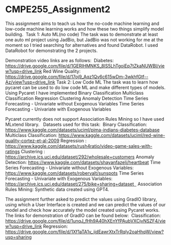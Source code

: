 # CMPE255_Assignment2
This assignment aims to teach us how the no-code machine learning and low-code machine learning works and how these two things simplify model building.  Task 1: Auto ML(no code) The task was to demonstrate at least one auto ml project using JadBio, but JadBio was not working for me at the moment so I tried searching for alternatives and found DataRobot. I used DataRobot for demonstrating the 2 projects. 

Demonstration video links are as follows: 
Diabetes: https://drive.google.com/file/d/1GERIHMNKS_8lS5LhTgoiEp7tZkaNUWBI/view?usp=drive_link
Red Wine Quality: https://drive.google.com/file/d/17oj9_Aqz1Qv6c615wDm-3wkhfGtf--Az/view?usp=drive_link
Task 2: Low Code ML The task was to learn how pycaret can be used to do low code ML and make different types of models. Using Pycaret I have implemented 
Binary Classification
Multiclass Classification
Regression 
Clustering
Anomaly Detection 
Time Series Forecasting - Univariate without Exogenous Variables
Time Series Forecasting - Univariate with Exogenous Variables

Pycaret currently does not support Association Rules Mining so I have used MLxtend library.
 
Datasets used for this task: 
Binary Classification: https://www.kaggle.com/datasets/uciml/pima-indians-diabetes-database
Multiclass Classification: https://www.kaggle.com/datasets/uciml/red-wine-quality-cortez-et-al-2009
Regression : https://www.kaggle.com/datasets/rush4ratio/video-game-sales-with-ratings
Clustering : https://archive.ics.uci.edu/dataset/292/wholesale+customers
Anomaly Detection: https://www.kaggle.com/datasets/shayanfazeli/heartbeat
Time Series Forecasting - Univariate without Exogenous Variables: https://www.kaggle.com/datasets/robervalt/sunspots
Time Series Forecasting - Univariate with Exogenous Variables: https://archive.ics.uci.edu/dataset/275/bike+sharing+dataset  
Association Rules Mining: Synthetic data created using GPT4. 

The assignment further asked to predict the values using GradIO library, using which a User Interface is created and we can predict the values of our model and check how accurately the model created using Pycaret works. The links for demonstration of GradIO can be found below: 
Classification: https://drive.google.com/file/d/1unqJ_fHh9A40hXEnYfPAubVXCjvNSZF4/view?usp=drive_link
Regression: https://drive.google.com/file/d/1Xf1aTA1v_jidEawrXtxTrRqIy2oaHhqW/view?usp=sharing

